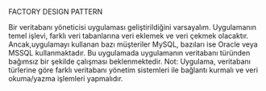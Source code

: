 FACTORY DESIGN PATTERN

Bir veritabanı yöneticisi uygulaması geliştirildiğini varsayalım. Uygulamanın temel
işlevi, farklı veri tabanlarına veri eklemek ve veri çekmek olacaktır. Ancak,uygulamayı
kullanan bazı müşteriler MySQL, bazıları ise Oracle veya MSSQL kullanmaktadır. Bu
uygulamada uygulamanın veritabanı türünden bağımsız bir şekilde çalışması
beklenmektedir.
Not: Uygulama, veritabanı türlerine göre farklı veritabanı yönetim sistemleri ile
bağlantı kurmalı ve veri okuma/yazma işlemleri yapmalıdır.

